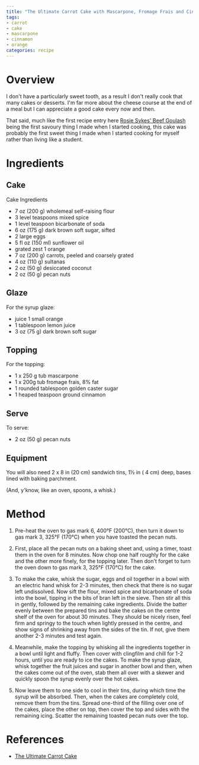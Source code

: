 ```yaml
---
title: "The Ultimate Carrot Cake with Mascarpone, Fromage Frais and Cinnamon Icing (Delia Smith)"
tags:
- carrot
- cake
- mascarpone
- cinnamon
- orange
categories: recipe
---
```


# Overview
I don't have a particularly sweet tooth, as a result I don't really cook that many cakes or desserts. I'm far more about the cheese course at the end of a meal but I can appreciate a good cake every now and then.

That said, much like the first recipe entry here [Rosie Sykes' Beef Goulash](https://wmcdonald404.co.uk/recipes/2024-10-19-beef-goulash.html) being the first savoury thing I made when I started cooking,  this cake was probably the first sweet thing I made when I started cooking for myself rather than living like a student.

# Ingredients
## Cake 
Cake Ingredients
- 7 oz (200 g) wholemeal self-raising flour
- 3 level teaspoons mixed spice
- 1 level teaspoon bicarbonate of soda
- 6 oz (175 g) dark brown soft sugar, sifted
- 2 large eggs
- 5 fl oz (150 ml) sunflower oil
- grated zest 1 orange
- 7 oz (200 g) carrots, peeled and coarsely grated
- 4 oz (110 g) sultanas
- 2 oz (50 g) desiccated coconut
- 2 oz (50 g) pecan nuts

## Glaze
For the syrup glaze:
- juice 1 small orange
- 1 tablespoon lemon juice
- 3 oz (75 g) dark brown soft sugar

## Topping
For the topping:
- 1 x 250 g tub mascarpone
- 1 x 200g tub fromage frais, 8% fat
- 1 rounded tablespoon golden caster sugar
- 1 heaped teaspoon ground cinnamon

## Serve
To serve:
- 2 oz (50 g) pecan nuts

## Equipment
You will also need 2 x 8 in (20 cm) sandwich tins, 1½ in ( 4 cm) deep,
bases lined with baking parchment.

(And, y'know, like an oven, spoons, a whisk.)

# Method

1. Pre-heat the oven to gas mark 6, 400°F (200°C), then turn it down to gas mark 3, 325°F (170°C) when you have toasted the pecan nuts.

2. First, place all the pecan nuts on a baking sheet and, using a timer, toast them in the oven for 8 minutes. Now chop one half roughly for the cake and the other more finely, for the topping later. Then don't forget to turn the oven down to gas mark 3, 325°F (170°C) for the cake.

3. To make the cake, whisk the sugar, eggs and oil together in a bowl with an electric hand whisk for 2-3 minutes, then check that there is no sugar left undissolved. Now sift the flour, mixed spice and bicarbonate of soda into the bowl, tipping in the bits of bran left in the sieve. Then stir all this in gently, followed by the remaining cake ingredients. Divide the batter evenly between the prepared tins and bake the cakes on the centre shelf of the oven for about 30 minutes. They should be nicely risen, feel firm and springy to the touch when lightly pressed in the centre, and show signs of shrinking away from the sides of the tin. If not, give them another 2-3 minutes and test again.

4. Meanwhile, make the topping by whisking all the ingredients together in a bowl until light and fluffy. Then cover with clingfilm and chill for 1-2 hours, until you are ready to ice the cakes. To make the syrup glaze, whisk together the fruit juices and sugar in another bowl and then, when the cakes come out of the oven, stab them all over with a skewer and quickly spoon the syrup evenly over the hot cakes.

5. Now leave them to one side to cool in their tins, during which time the syrup will be absorbed. Then, when the cakes are completely cold, remove them from the tins. Spread one-third of the filling over one of the cakes, place the other on top, then cover the top and sides with the remaining icing. Scatter the remaining toasted pecan nuts over the top. 

# References
- [The Ultimate Carrot Cake](https://www.deliaonline.com/recipes/type-of-dish/cake-recipes/the-ultimate-carrot-cake)
